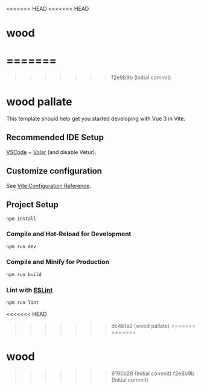 <<<<<<< HEAD
<<<<<<< HEAD
# wood
=======
=======
>>>>>>> f2e8b9b (Initial commit)
# wood pallate

This template should help get you started developing with Vue 3 in Vite.

## Recommended IDE Setup

[VSCode](https://code.visualstudio.com/) + [Volar](https://marketplace.visualstudio.com/items?itemName=Vue.volar) (and disable Vetur).

## Customize configuration

See [Vite Configuration Reference](https://vitejs.dev/config/).

## Project Setup

```sh
npm install
```

### Compile and Hot-Reload for Development

```sh
npm run dev
```

### Compile and Minify for Production

```sh
npm run build
```

### Lint with [ESLint](https://eslint.org/)

```sh
npm run lint
```
<<<<<<< HEAD
>>>>>>> dc4b1a2 (wood pallate)
=======
=======
# wood
>>>>>>> 9190b28 (Initial commit)
>>>>>>> f2e8b9b (Initial commit)
